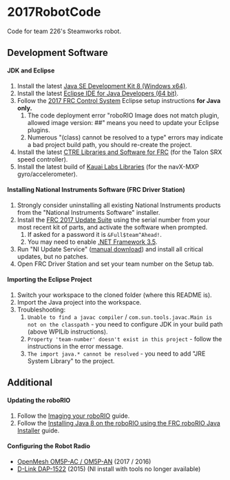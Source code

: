 # 2017RobotCode
Code for team 226's Steamworks robot.

## Development Software
#### JDK and Eclipse
1. Install the latest [Java SE Development Kit 8 (Windows x64)](http://www.oracle.com/technetwork/java/javase/downloads/jdk8-downloads-2133151.html).
2. Install the latest [Eclipse IDE for Java Developers (64 bit)](https://eclipse.org/downloads/eclipse-packages/).
3. Follow the [2017 FRC Control System](https://wpilib.screenstepslive.com/s/4485/m/13503/l/599679-installing-eclipse-c-java) Eclipse setup instructions **for Java only.**
    1. The code deployment error "roboRIO Image does not match plugin, allowed image version: ##" means you need to update your Eclipse plugins.
    2. Numerous "(class) cannot be resolved to a type" errors may indicate a bad project build path, you should re-create the project.
4. Install the latest [CTRE Libraries and Software for FRC](http://www.ctr-electronics.com/control-system/hro.html#product_tabs_technical_resources) (for the Talon SRX speed controller).
5. Install the latest build of [Kauai Labs Libraries](http://www.pdocs.kauailabs.com/navx-mxp/software/roborio-libraries/java/) (for the navX-MXP gyro/accelerometer).

#### Installing National Instruments Software (FRC Driver Station)
1. Strongly consider uninstalling all existing National Instruments products from the "National Instruments Software" installer.
2. Install the [FRC 2017 Update Suite](http://www.ni.com/download/first-robotics-software-2015/5112/en/) using the serial number from your most recent kit of parts, and activate the software when prompted.
    1. If asked for a password it is `&Full$team^Ahead!`.
    2. You may need to enable [.NET Framework 3.5](https://wpilib.screenstepslive.com/s/4485/m/13503/l/599670-installing-the-frc-2017-update-suite-all-languages).
3. Run "NI Update Service" ([manual download](http://search.ni.com/nisearch/app/main/p/bot/no/ap/tech/lang/en/pg/1/sn/catnav:du/q/ni%20update%20service/)) and install all critical updates, but no patches.
4. Open FRC Driver Station and set your team number on the Setup tab.

#### Importing the Eclipse Project
1. Switch your workspace to the cloned folder (where this README is).
2. Import the Java project into the workspace.
3. Troubleshooting:
    1. `Unable to find a javac compiler` / `com.sun.tools.javac.Main is not on the classpath` - you need to configure JDK in your build path (above WPILib instructions).
    2. `Property 'team-number' doesn't exist in this project` - follow the instructions in the error message.
    3. `The import java.* cannot be resolved` - you need to add "JRE System Library" to the project.

## Additional
#### Updating the roboRIO
1. Follow the [Imaging your roboRIO](https://wpilib.screenstepslive.com/s/4485/m/13503/l/144984-imaging-your-roborio) guide.
2. Follow the [Installing Java 8 on the roboRIO using the FRC roboRIO Java Installer](https://wpilib.screenstepslive.com/s/4485/m/13503/l/599747-installing-java-8-on-the-roborio-using-the-frc-roborio-java-installer-java-only) guide.

#### Configuring the Robot Radio
* [OpenMesh OM5P-AC / OM5P-AN](https://wpilib.screenstepslive.com/s/4485/m/13503/l/144986?data-resolve-url=true&data-manual-id=13503) (2017 / 2016)
* [D-Link DAP-1522](http://wpilib.screenstepslive.com/s/3120/m/8559/l/91405-programming-your-radio-for-home-use) (2015) (NI install with tools no longer available)
